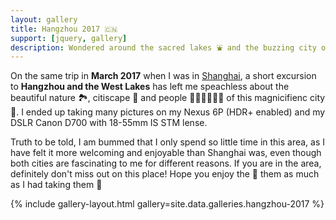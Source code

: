 ```yaml
---
layout: gallery
title: Hangzhou 2017 🇨🇳
support: [jquery, gallery]
description: Wondered around the sacred lakes ⛲️ and the buzzing city of Hangzhou in March 2017
---
```


On the same trip in **March 2017** when I was in [Shanghai](/gallery/shanghai-2017), a short excursion to **Hangzhou and the West Lakes** has left me speachless about the beautiful nature 🏞, citiscape 🏢 and people 👩🏻‍💼👨🏻‍🎓 of this magnicifienc city 🌆. I ended up taking many pictures on my Nexus 6P (HDR+ enabled) and my DSLR Canon D700 with 18-55mm IS STM lense. 

Truth to be told, I am bummed that I only spend so little time in this area, as I have felt it more welcoming and enjoyable than Shanghai was, even though both cities are fascinating to me for different reasons. If you are in the area, definitely don't miss out on this place! Hope you enjoy the 📸 them as much as I had taking them 👋

{% include gallery-layout.html gallery=site.data.galleries.hangzhou-2017 %}